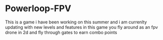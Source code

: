# Powerloop-FPV
This is a game i have been working on this summer and i am currenlty updating with new levels and features
in this game you fly around as an fpv drone in 2d and fly through gates to earn combo points 
